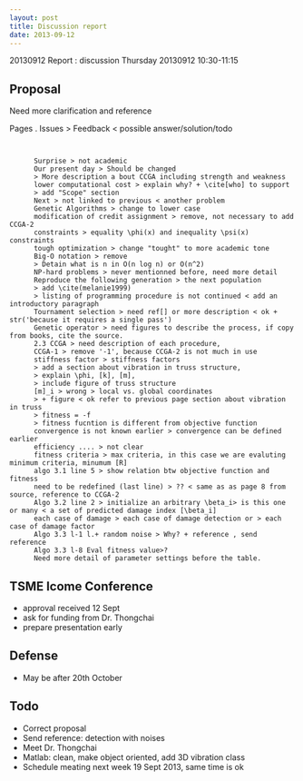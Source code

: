 ```yaml
---
layout: post
title: Discussion report
date: 2013-09-12
---
```



20130912 Report : discussion
Thursday
20130912
10:30-11:15

## Proposal

Need more clarification and reference

Pages .     Issues    > Feedback < possible answer/solution/todo
<pre><code>

      Surprise > not academic
      Our present day > Should be changed
      > More description a bout CCGA including strength and weakness
      lower computational cost > explain why? + \cite[who] to support
      > add "Scope" section
      Next > not linked to previous < another problem
      Genetic Algorithms > change to lower case
      modification of credit assignment > remove, not necessary to add CCGA-2
      constraints > equality \phi(x) and inequality \psi(x) constraints
      tough optimization > change "tought" to more academic tone
      Big-O notation > remove
      > Detain what is n in O(n log n) or O(n^2)
      NP-hard problems > never mentionned before, need more detail
      Reproduce the following generation > the next population
      > add \cite(melanie1999)
      > listing of programming procedure is not continued < add an introductory paragraph
      Tournament selection > need ref[] or more description < ok + str('because it requires a single pass')
      Genetic operator > need figures to describe the process, if copy from books, cite the source.
      2.3 CCGA > need description of each procedure,
      CCGA-1 > remove '-1', because CCGA-2 is not much in use
      stiffness factor > stiffness factors
      > add a section about vibration in truss structure,
      > explain \phi, [k], [m],
      > include figure of truss structure
      [m]_i > wrong > local vs. global coordinates
      > + figure < ok refer to previous page section about vibration in truss
      > fitness = -f
      > fitness fucntion is different from objective function
      convergence is not known earlier > convergence can be defined earlier
      efficiency .... > not clear
      fitness criteria > max criteria, in this case we are evaluting minimum criteria, minumum [R]
      algo 3.1 line 5 > show relation btw objective function and fitness
      need to be redefined (last line) > ?? < same as as page 8 from source, reference to CCGA-2
      Algo 3.2 line 2 > initialize an arbitrary \beta_i> is this one or many < a set of predicted damage index [\beta_i]
      each case of damage > each case of damage detection or > each case of damage factor
      Algo 3.3 l-1 l.+ random noise > Why? + reference , send reference
      Algo 3.3 l-8 Eval fitness value>?
      Need more detail of parameter settings before the table.
</code></pre>


	
## TSME Icome Conference

* approval received 12 Sept
* ask for funding from Dr. Thongchai
* prepare presentation early

## Defense

* May be after 20th October

## Todo

* Correct proposal
* Send reference: detection with noises
* Meet Dr. Thongchai
* Matlab: clean, make object oriented, add 3D vibration class
* Schedule meating next week 19 Sept  2013, same time is ok
